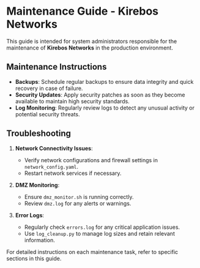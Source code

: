 # Maintenance Guide - Kirebos Networks

This guide is intended for system administrators responsible for the maintenance of **Kirebos Networks** in the production environment.

## Maintenance Instructions

- **Backups**: Schedule regular backups to ensure data integrity and quick recovery in case of failure.
- **Security Updates**: Apply security patches as soon as they become available to maintain high security standards.
- **Log Monitoring**: Regularly review logs to detect any unusual activity or potential security threats.

## Troubleshooting

1. **Network Connectivity Issues**: 
   - Verify network configurations and firewall settings in `network_config.yaml`.
   - Restart network services if necessary.

2. **DMZ Monitoring**:
   - Ensure `dmz_monitor.sh` is running correctly.
   - Review `dmz.log` for any alerts or warnings.

3. **Error Logs**:
   - Regularly check `errors.log` for any critical application issues.
   - Use `log_cleanup.py` to manage log sizes and retain relevant information.

For detailed instructions on each maintenance task, refer to specific sections in this guide.
